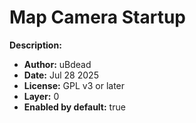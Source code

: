 # Map Camera Startup

**Description:** 

- **Author:** uBdead
- **Date:** Jul 28 2025
- **License:** GPL v3 or later
- **Layer:** 0
- **Enabled by default:** true
